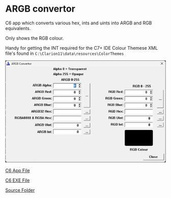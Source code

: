 # ARGB convertor

C6 app which converts various hex, ints and uints into ARGB and RGB equivalents.

Only shows the RGB colour.

Handy for getting the INT required for the C7+ IDE Colour Themese XML file's found in ```C:\Clarion11\data\resources\ColorThemes```

![Screenshot](https://github.com/Intelligent-Silicon/ARGB-convertor/blob/main/Screenshot.png)


[C6 App File](https://github.com/Intelligent-Silicon/ARGB-convertor/blob/main/Source/ARGB.app)

[C6 EXE File](https://github.com/Intelligent-Silicon/ARGB-convertor/blob/main/Source/ARGB.exe)

[Source Folder](https://github.com/Intelligent-Silicon/ARGB-convertor/tree/main/Source)

